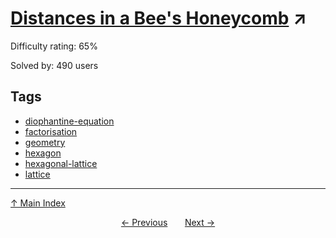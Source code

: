 # [Distances in a Bee's Honeycomb](https://projecteuler.net/problem=354) ↗️

Difficulty rating: 65%

Solved by: 490 users
## Tags

- [diophantine-equation](../tags/diophantine-equation.md)
- [factorisation](../tags/factorisation.md)
- [geometry](../tags/geometry.md)
- [hexagon](../tags/hexagon.md)
- [hexagonal-lattice](../tags/hexagonal-lattice.md)
- [lattice](../tags/lattice.md)



---

[↑ Main Index](../README.md)


<div align=center><a href='353.md'>← Previous</a> &nbsp;&nbsp; &nbsp;&nbsp;  <a href='355.md'>Next →</a></div>
